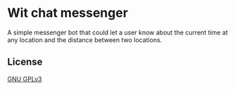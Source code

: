# Wit chat messenger

A simple messenger bot that could let a user know about the current time at any location and the distance between two locations.

## License

[GNU GPLv3](https://choosealicense.com/licenses/gpl-3.0/)